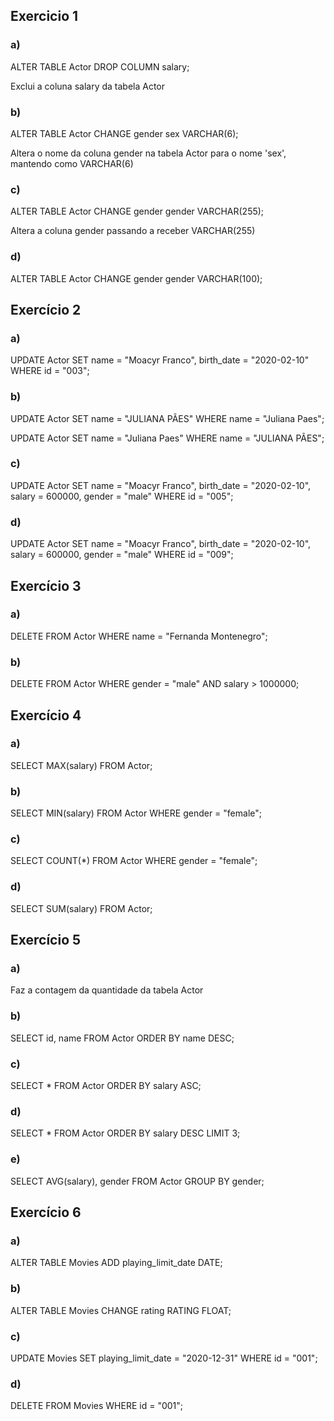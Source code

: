 ## Exercicio 1
### a)
ALTER TABLE Actor DROP COLUMN salary;

Exclui a coluna salary da tabela Actor

### b)
ALTER TABLE Actor CHANGE gender sex VARCHAR(6);

 Altera o nome da coluna gender na tabela Actor para o nome 'sex', mantendo como VARCHAR(6)

### c)
ALTER TABLE Actor CHANGE gender gender VARCHAR(255);

Altera a coluna gender passando a receber VARCHAR(255)

### d)
ALTER TABLE Actor CHANGE gender gender VARCHAR(100);


## Exercício 2

### a)
UPDATE Actor
SET 
name = "Moacyr Franco", 
birth_date = "2020-02-10"
WHERE id = "003";

### b)

UPDATE Actor
SET name = "JULIANA PÃES"
WHERE name = "Juliana Paes";

UPDATE Actor
SET name = "Juliana Paes"
WHERE name = "JULIANA PÃES";

### c)
UPDATE Actor
SET 
name = "Moacyr Franco",
birth_date = "2020-02-10",
salary = 600000,
gender = "male"
WHERE id = "005";

### d)
UPDATE Actor
SET 
name = "Moacyr Franco",
birth_date = "2020-02-10",
salary = 600000,
gender = "male"
WHERE id = "009";

## Exercício 3

### a)
DELETE FROM Actor WHERE name = "Fernanda Montenegro";

### b)
DELETE FROM Actor WHERE gender = "male" AND salary > 1000000;

## Exercício 4
### a)
SELECT MAX(salary) FROM Actor;

### b)
SELECT MIN(salary) FROM Actor WHERE gender = "female";

### c)
SELECT COUNT(*) FROM Actor WHERE gender = "female";

### d)
SELECT SUM(salary) FROM Actor;

## Exercício 5
### a)
Faz a contagem da quantidade da tabela Actor

### b)
SELECT id, name FROM Actor
ORDER BY name DESC;

### c)
SELECT * FROM Actor
ORDER BY salary ASC;

### d)
SELECT * FROM Actor
ORDER BY salary DESC
LIMIT 3;

### e)
SELECT AVG(salary), gender
FROM Actor
GROUP BY gender;

## Exercício 6
### a)
ALTER TABLE Movies ADD playing_limit_date DATE;

### b)
ALTER TABLE Movies CHANGE rating RATING FLOAT;

### c)
UPDATE Movies
SET playing_limit_date = "2020-12-31"
WHERE id = "001";

### d)
DELETE FROM Movies WHERE id = "001";